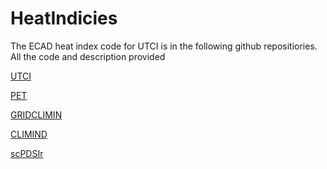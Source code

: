# HeatIndicies

The ECAD heat index code for UTCI is in the following github repositiories.
All the code and description provided


[UTCI](https://github.com/ECA-D/UTCIr)

[PET](https://github.com/ECA-D/PETr)

[GRIDCLIMIN](https://github.com/ECA-D/gridclimind)

[CLIMIND](https://github.com/ECA-D/climind)

[scPDSIr](https://github.com/ECA-D/scPDSIr)


